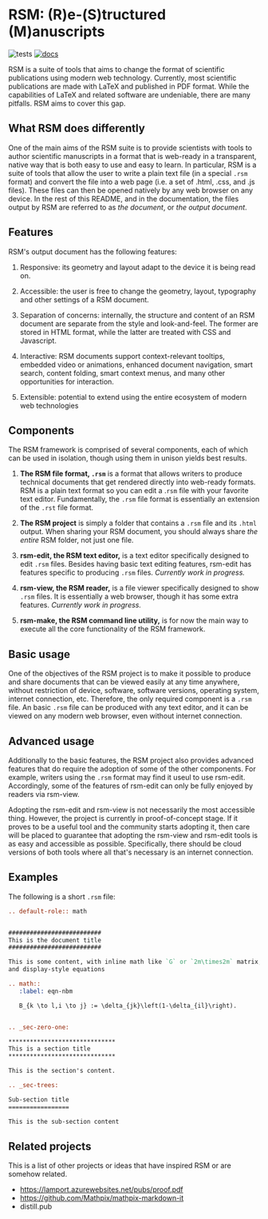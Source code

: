 # RSM: (R)e-(S)tructured (M)anuscripts

![tests](https://github.com/leotrs/rsm/actions/workflows/test.yml/badge.svg)
[![docs](https://readthedocs.org/projects/rsm-markup/badge/?version=latest)](https://rsm-markup.readthedocs.io/en/latest/?badge=latest)



RSM is a suite of tools that aims to change the format of scientific publications using
modern web technology. Currently, most scientific publications are made with LaTeX and
published in PDF format. While the capabilities of LaTeX and related software are
undeniable, there are many pitfalls. RSM aims to cover this gap.


## What RSM does differently

One of the main aims of the RSM suite is to provide scientists with tools to author
scientific manuscripts in a format that is web-ready in a transparent, native way that
is both easy to use and easy to learn.  In particular, RSM is a suite of tools that
allow the user to write a plain text file (in a special `.rsm` format) and convert the
file into a web page (i.e. a set of .html, .css, and .js files).  These files can then
be opened natively by any web browser on any device.  In the rest of this README, and in
the documentation, the files output by RSM are referred to as *the document*, or *the
output document*.


## Features

RSM's output document has the following features:

1. Responsive: its geometry and layout adapt to the device it is being read on.

2. Accessible: the user is free to change the geometry, layout, typography and other
   settings of a RSM document.

3. Separation of concerns: internally, the structure and content of an RSM document are
   separate from the style and look-and-feel.  The former are stored in HTML format,
   while the latter are treated with CSS and Javascript.

4. Interactive: RSM documents support context-relevant tooltips, embedded video or
   animations, enhanced document navigation, smart search, content folding, smart
   context menus, and many other opportunities for interaction.

5. Extensible: potential to extend using the entire ecosystem of modern web technologies


## Components

The RSM framework is comprised of several components, each of which can be used in
isolation, though using them in unison yields best results.

1. **The RSM file format, `.rsm`** is a format that allows writers to produce technical
   documents that get rendered directly into web-ready formats. RSM is a plain text
   format so you can edit a .`rsm` file with your favorite text editor. Fundamentally,
   the `.rsm` file format is essentially an extension of the `.rst` file format.

1. **The RSM project** is simply a folder that contains a `.rsm` file and its `.html`
   output.  When sharing your RSM document, you should always share *the entire* RSM
   folder, not just one file.

2. **rsm-edit, the RSM text editor,** is a text editor specifically designed to edit
   `.rsm` files. Besides having basic text editing features, rsm-edit has features
   specific to producing `.rsm` files.  *Currently work in progress.*

3. **rsm-view, the RSM reader,** is a file viewer specifically designed to show `.rsm`
   files. It is essentially a web browser, though it has some extra features.
   *Currently work in progress.*

4. **rsm-make, the RSM command line utility,** is for now the main way to execute all the
   core functionality of the RSM framework.


## Basic usage

One of the objectives of the RSM project is to make it possible to produce and share
documents that can be viewed easily at any time anywhere, without restriction of device,
software, software versions, operating system, internet connection, etc. Therefore, the
only required component is a `.rsm` file. An basic `.rsm` file can be produced with any
text editor, and it can be viewed on any modern web browser, even without internet
connection.


## Advanced usage

Additionally to the basic features, the RSM project also provides advanced features that
do require the adoption of some of the other components. For example, writers using the
`.rsm` format may find it useul to use rsm-edit. Accordingly, some of the features of
rsm-edit can only be fully enjoyed by readers via rsm-view.

Adopting the rsm-edit and rsm-view is not necessarily the most accessible
thing. However, the project is currently in proof-of-concept stage. If it proves to be a
useful tool and the community starts adopting it, then care will be placed to guarantee
that adopting the rsm-view and rsm-edit tools is as easy and accessible as
possible. Specifically, there should be cloud versions of both tools where all that's
necessary is an internet connection.


## Examples

The following is a short `.rsm` file:

```rst
.. default-role:: math


##########################
This is the document title
##########################

This is some content, with inline math like `G` or `2m\times2m` matrix,
and display-style equations

.. math::
   :label: eqn-nbm

   B_{k \to l,i \to j} := \delta_{jk}\left(1-\delta_{il}\right).


.. _sec-zero-one:

******************************
This is a section title
******************************

This is the section's content.

.. _sec-trees:

Sub-section title
=================

This is the sub-section content


```


<!-- ## Design philosophy -->

<!-- The RSM project follows a set of principles. Features are designed with these principles -->
<!-- in mind. If you think a feature could be improved, or a new feature could be -->
<!-- implemented, following these principles, please get in touch. -->

<!-- 1. RSM documents should be easily readable in any device, regardless of screen size, -->
<!--    operating system, or internet connection. -->

<!-- 2. RSM documents should ship with the source code that generated them. -->

<!-- 3. WHAT ELSE? -->



<!-- ## Under the hood -->

<!-- + .rst extensions implemented in sphinx -->
<!-- + WHAT ELSE? -->

<!-- -> Only show what the writer intended to show, unlews the writer asks for more via -->
<!-- "details on demand" interactions. For example don't show menus, buttons, other things -->
<!-- unless the reader is hovering or selecting somehow -->


## Related projects

This is a list of other projects or ideas that have inspired RSM or are somehow related.

+ https://lamport.azurewebsites.net/pubs/proof.pdf
+ https://github.com/Mathpix/mathpix-markdown-it
+ distill.pub




<!-- # -- Remember ----------------------------------------------------------- -->

<!-- # the doctree is the model, the html/css is the view -->
<!-- # as much as possible, only use margin-bottom -->
<!-- # Use margins when pushing blocks away from each other -->
<!-- # Use padding when pushing things into their own block -->
<!-- # only use JS for complex selectors and adding/removing classes -->
<!-- # anything more complicated goes to rsm-read (exception tooltips/tree) -->


<!-- Only show what the writer intended to show, unlews the writer asks for more via "details -->
<!-- on demand" interactions. For example don't show menus, buttons, other things unless the -->
<!-- reader is hovering or selecting somehow -->

<!-- + mathematical writing should be accessible, as opposed to obfuscated by notation, -->
<!--   convention, or implicit assumption -->
<!-- + the core will NOT be extended for aesthetic purposes. All aesthetics will be handled -->
<!--   via CSS. We want to avoid a situation like LaTeX where migrating from one journal -->
<!--   template to another is a PITA -->
<!-- + learn Lean, but remember RSM is about publishing, writing, and reading, not about -->
<!--   proof checking/assisting -->
<!-- + Lean is about checking correctness, RSM is about making a proof easy to read for a human -->
<!-- + Lean is about writing/checking math, RSM is about publishing/sharing math -->
<!-- + the proof markup language (PMUL) should be writeable by hand, if at all possible -->
<!-- + quote Mason Porter: 'a proof should _always_ have accompanying prose' -->
<!-- + quote Lamport: 'get to a level where every step is obviously true, and then go one -->
<!--   level further' -->
<!-- + write a short paper for a math education or math software meeting -->
<!-- + the document should only show what the writer intended, all other bells and whistles -->
<!--   should only happen "on demand", when the reader requests them -->
<!-- + the core extensions should take care of the model, the theme should take care of the -->
<!--   view. In particular, all css and js belongs to the theme -->
<!-- + the UI should be seamless and out of your way. The user should be able to hide -->
<!--   navigations/menus/buttons and maximize screen real state to show CONTENT. -->
<!-- + from Conor: how to date/timestamp versions of a web-paper? -->
